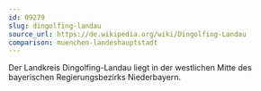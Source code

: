 ```yaml
---
id: 09279
slug: dingolfing-landau
source_url: https://de.wikipedia.org/wiki/Dingolfing-Landau
comparison: muenchen-landeshauptstadt
---
```


Der Landkreis Dingolfing-Landau liegt in der westlichen Mitte des bayerischen Regierungsbezirks Niederbayern.
